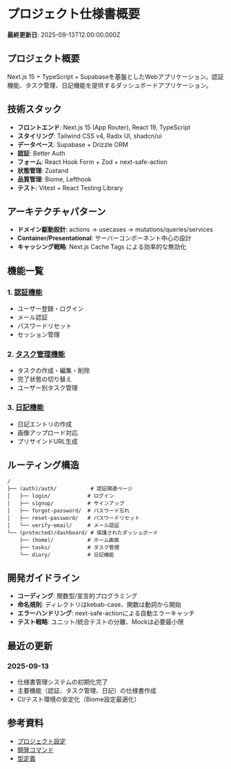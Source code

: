 # プロジェクト仕様書概要

**最終更新日**: 2025-09-13T12:00:00.000Z

## プロジェクト概要

Next.js 15 + TypeScript + Supabaseを基盤としたWebアプリケーション。認証機能、タスク管理、日記機能を提供するダッシュボードアプリケーション。

## 技術スタック

- **フロントエンド**: Next.js 15 (App Router), React 19, TypeScript
- **スタイリング**: Tailwind CSS v4, Radix UI, shadcn/ui
- **データベース**: Supabase + Drizzle ORM
- **認証**: Better Auth
- **フォーム**: React Hook Form + Zod + next-safe-action
- **状態管理**: Zustand
- **品質管理**: Biome, Lefthook
- **テスト**: Vitest + React Testing Library

## アーキテクチャパターン

- **ドメイン駆動設計**: actions → usecases → mutations/queries/services
- **Container/Presentational**: サーバーコンポーネント中心の設計
- **キャッシング戦略**: Next.js Cache Tags による効率的な無効化

## 機能一覧

### 1. [認証機能](./features/auth.md)
- ユーザー登録・ログイン
- メール認証
- パスワードリセット
- セッション管理

### 2. [タスク管理機能](./features/todos.md)
- タスクの作成・編集・削除
- 完了状態の切り替え
- ユーザー別タスク管理

### 3. [日記機能](./features/diary.md)
- 日記エントリの作成
- 画像アップロード対応
- プリサインドURL生成

## ルーティング構造

```
/
├── (auth)/auth/           # 認証関連ページ
│   ├── login/            # ログイン
│   ├── signup/           # サインアップ
│   ├── forgot-password/  # パスワード忘れ
│   ├── reset-password/   # パスワードリセット
│   └── verify-email/     # メール認証
└── (protected)/dashboard/ # 保護されたダッシュボード
    ├── (home)/           # ホーム画面
    ├── tasks/            # タスク管理
    └── diary/            # 日記機能
```

## 開発ガイドライン

- **コーディング**: 関数型/宣言的プログラミング
- **命名規則**: ディレクトリはkebab-case、関数は動詞から開始
- **エラーハンドリング**: next-safe-actionによる自動エラーキャッチ
- **テスト戦略**: ユニット/統合テストの分離、Mockは必要最小限

## 最近の更新

### 2025-09-13
- 仕様書管理システムの初期化完了
- 主要機能（認証、タスク管理、日記）の仕様書作成
- CI/テスト環境の安定化（Biome設定最適化）

## 参考資料

- [プロジェクト設定](../../CLAUDE.md)
- [開発コマンド](../../package.json)
- [型定義](../../src/lib/schemas/)